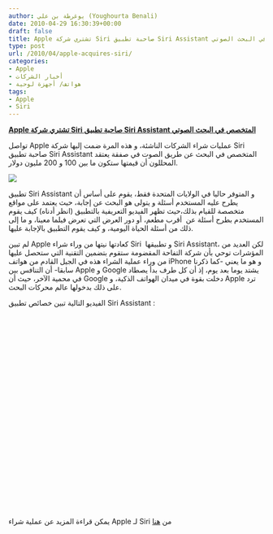 ```yaml
---
author: يوغرطة بن علي (Youghourta Benali)
date: 2010-04-29 16:30:39+00:00
draft: false
title: Apple تشتري شركة Siri صاحبة تطبيق Siri Assistant المتخصص في البحث الصوتي
type: post
url: /2010/04/apple-acquires-siri/
categories:
- Apple
- أخبار الشركات
- هواتف/ أجهزة لوحية
tags:
- Apple
- Siri
---
```


[**Apple تشتري شركة Siri صاحبة تطبيق Siri Assistant المتخصص في البحث الصوتي**](http://www.it-scoop.com/2010/04/apple-acquires-siri/)


تواصل Apple عمليات شراء الشركات الناشئة، و هذه المرة ضمت إليها شركة Siri صاحبة تطبيق Siri Assistant المتخصص في البحث عن طريق الصوت في صفقة يعتقد المحللون أن قيمتها ستكون ما بين 100 و 200 مليون دولار.

[![](http://www.it-scoop.com/wp-content/uploads/2010/04/siri-logo.jpeg)
](http://www.it-scoop.com/2010/04/apple-acquires-siri/)

تطبيق Siri Assistant و المتوفر حاليا في الولايات المتحدة فقط، يقوم على أساس أن يطرح عليه المستخدم أسئلة و يتولى هو البحث عن إجابة، حيث يعتمد على مواقع متخصصة للقيام بذلك،حيث تظهر الفيديو التعريفية بالتطبيق (انظر أدناه) كيف يقوم المستخدم بطرح أسئلة عن  أقرب مطعم، أو دور العرض التي تعرض فيلما معينا، و ما إلى ذلك من أسئلة الحياة اليومية، و كيف يقوم التطبيق بالإجابة عليها.

لم تبين Apple كعادتها نيتها من وراء شراء Siri  و تطبيقها Siri Assistant، لكن العديد من المؤشرات توحي بأن شركة التفاحة المقضومة ستقوم بتضمين التقنية التي ستحصل عليها من وراء عملية الشراء هذه في الجيل القادم من هواتف iPhone و هو ما يعني -كما ذكرنا سابقا- أن التنافس بين Apple و Google يشتد يوما بعد يوم، إذ أن كل طرف بدأ يصطاد في محمية الآخر، حيث أن Google دخلت بقوة في ميدان الهواتف الذكية، و Apple ترد على ذلك بدخولها عالم محركات البحث.

الفيديو التالية تبين خصائص تطبيق Siri Assistant :

<!-- more -->

<object classid="clsid:d27cdb6e-ae6d-11cf-96b8-444553540000" width="640" codebase="http://download.macromedia.com/pub/shockwave/cabs/flash/swflash.cab#version=6,0,40,0" height="385"><embed src="http://www.youtube.com/v/MpjpVAB06O4&hl=fr_FR&fs=1&" allowscriptaccess="always" height="385" width="640" allowfullscreen="true" type="application/x-shockwave-flash"></embed></object>

يمكن قراءة المزيد عن عملية شراء Apple لـ Siri من [هنا](http://content.usatoday.com/communities/technologylive/post/2010/04/apple-acquires-mobile-search-company-siri/1)
